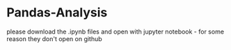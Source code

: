 # Pandas-Analysis

please download the .ipynb files and open with jupyter notebook - for some reason they don't open on github
